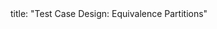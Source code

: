 <frontmatter>
title: "Test Case Design: Equivalence Partitions"
</frontmatter>

<include src="container-inPage-asFlat.md" boilerplate />